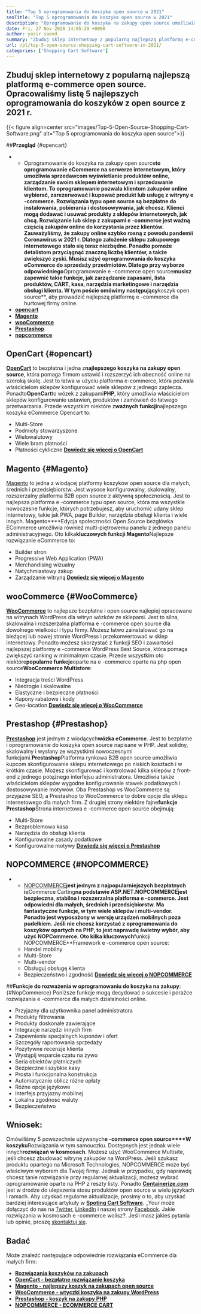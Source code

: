 ```yaml
---
title: "Top 5 oprogramowania do koszyka open source w 2021" 
seoTitle: "Top 5 oprogramowania do koszyka open source w 2021" 
description: "Oprogramowanie do koszyka na zakupy open source umożliwia skonfigurowanie taniej internetowej witryny e-commerce dla Twojej firmy. Przejrzyjmy 5 najlepszych wózków na zakupy." 
date: Fri, 27 Nov 2020 14:05:20 +0000
author: yasir saeed
summary: "Zbuduj sklep internetowy z popularną najlepszą platformą e-commerce typu open source. Opracowaliśmy listę 5 najlepszych oprogramowania do koszyków z open source z 2021 r." 
url: /pl/top-5-open-source-shopping-cart-software-in-2021/
categories: ['Shopping Cart Software']
---
```


## Zbuduj sklep internetowy z popularną najlepszą platformą e-commerce open source. Opracowaliśmy listę 5 najlepszych oprogramowania do koszyków z open source z 2021 r.

{{< figure align=center src="images/Top-5-Open-Source-Shopping-Cart-Software.png" alt="Top 5 oprogramowania do koszyka open source">}}


##**Przegląd** {#opencart}
* * Oprogramowanie do koszyka na zakupy open source**to oprogramowanie eCommerce na serwerze internetowym, który umożliwia sprzedawcom wyświetlanie produktów online, zarządzanie swoim sklepem internetowym i sprzedawanie klientom. To oprogramowanie pozwala klientom zakupów online wybierać, zarezerwować i kupować produkt lub usługę z witryny e -commerce. Rozwiązania typu open source są bezpłatne do instalowania, pobierania i dostosowywania, jak chcesz. Klienci mogą dodawać i usuwać produkty z sklepów internetowych, jak chcą. Rozwiązanie lub sklep z zakupami e -commerce jest ważną częścią zakupów online do korzystania przez klientów.
Zauważyliśmy, że zakupy online szybko rosną z powodu pandemii Coronawirus w 2021 r. Dlatego założenie sklepu zakupowego internetowego stało się teraz niezbędne. Ponadto pomoże detalistom przyciągnąć znaczną liczbę klientów, a także zwiększyć zyski. Musisz użyć oprogramowania do koszyka eCommerce do sprzedaży przedmiotów. Dlatego przy wyborze odpowiedniego**Oprogramowanie e -commerce open source**musisz zapewnić takie funkcje, jak zarządzanie zapasami, lista produktów, CART, kasa, narzędzia marketingowe i narzędzia obsługi klienta.
W tym poście omówimy następujący**koszyk open source**, aby prowadzić najlepszą platformę e -commerce dla hurtowej firmy online.
* [**opencart**][1]
* [**Magento**][2]
* [**wooCommerce**][3]
* [**Prestashop**][4]
* [**nopcommerce**][5]

## OpenCart   {#opencart}
[**OpenCart**][6] to bezpłatna i jedna z**najlepszego koszyka na zakupy open source**, która pomaga firmom ustawić i rozszerzyć ich obecność online na szeroką skalę. Jest to łatwa w użyciu platforma e-commerce, która pozwala właścicielom sklepów konfigurować wiele sklepów z jednego zaplecza. Ponadto**OpenCart**to wózek z zakupami**PHP**, który umożliwia właścicielom sklepów konfigurowanie ustawień, produktów i zamówień do łatwego przetwarzania.
Przede wszystkim niektóre z**ważnych funkcji**najlepszego koszyka eCommerce Opencart to:
  * Multi-Store
  * Podmioty stowarzyszone
  * Wielowalutowy
  * Wiele bram płatności
  * Płatności cykliczne
[**Dowiedz się więcej o OpenCart**][7]

## Magento   {#Magento}
[Magento][8] to jedna z wiodącej platformy koszyków open source dla małych, średnich i przedsiębiorstw. Jest wysoce konfigurowalny, skalowalny, rozszerzalny platforma B2B open source z aktywną społecznością. Jest to najlepsza platforma e -commerce typu open source, która ma wszystkie nowoczesne funkcje, których potrzebujesz, aby uruchomić udany sklep internetowy, takie jak PWA, page Builder, narzędzia obsługi klienta i wiele innych. Magento****Edycja społeczności Open Source bezgłówka ECommerce umożliwia również multi-piętrowemu panelu z jednego panelu administracyjnego.
Oto kilka**kluczowych funkcji Magento**Najlepsze rozwiązanie eCommerce to:
  * Builder stron
  * Progressive Web Application (PWA)
  * Merchandising wizualny
  * Natychmiastowy zakup
  * Zarządzanie witryną
[**Dowiedz się więcej o Magento**][8]

## wooCommerce   {#WooCommerce}
[**WooCommerce**][9] to najlepsze bezpłatne i open source najlepiej opracowane na witrynach WordPress dla witryn wózków ze sklepami. Jest to silna, skalowalna i rozszerzalna platforma e -commerce open source dla dowolnego wielkości i typu firmy. Możesz łatwo zainstalować go na bieżącej lub nowej stronie WordPress i przekonwertować w sklep internetowy. Ponadto możesz skorzystać z funkcji SEO i zawartości najlepszej platformy e -commerce WordPress Best Source, która pomaga zwiększyć ranking w minimalnym czasie.
Przede wszystkim oto niektóre**popularne funkcje**oparte na e -commerce oparte na php open source**WooCommerce Multistore**:
  * Integracja treści WordPress
  * Niedrogie i skalowalne
  * Elastyczne i bezpieczne płatności
  * Kupony rabatowe i kody
  * Geo-location
[**Dowiedz się więcej o WooCommerce**][10]

## Prestashop   {#Prestashop}
[**Prestashop**][11] jest jednym z wiodących**wózka eCommerce**. Jest to bezpłatne i oprogramowanie do koszyka open source napisane w PHP. Jest solidny, skalowalny i wysłany ze wszystkimi nowoczesnymi funkcjami.**Prestashop**Platforma rynkowa B2B open source umożliwia kupcom skonfigurowanie sklepu internetowego po niskich kosztach i w krótkim czasie. Możesz skonfigurować i kontrolować kilka sklepów z front-end z jednego potężnego interfejsu administratora. Umożliwia także właścicielom sklepów wygodne konfigurowanie stawek podatkowych i dostosowywanie motywów. Oba Prestashop vs WooCommerce są przyjazne SEO, a Prestashop to WooCommerce to dobre opcje dla sklepu internetowego dla małych firm.
Z drugiej strony niektóre fajne**funkcje Prestashop**Strona internetowa e -commerce open source obejmują:
  * Multi-Store
  * Bezproblemowa kasa
  * Narzędzia do obsługi klienta
  * Konfigurowalne zasady podatkowe
  * Konfigurowalne motywy
[**Dowiedz się więcej o Prestashop**][12]

## NOPCOMMERCE   {#NOPCOMMERCE}
* * [NOPCOMMERCE][13]**jest jednym z najpopularniejszych bezpłatnych i**eCommerce Carting**na podstawie ASP.NET.**NOPCOMMERCE**jest bezpieczna, stabilna i rozszerzalna platforma e -commerce. Jest odpowiedni dla małych, średnich i przedsiębiorstw. Ma fantastyczne funkcje, w tym wiele sklepów i multi-vendor. Ponadto jest wyposażony w wersję urządzeń mobilnych poza pudełkiem. Jeśli nie chcesz korzystać z oprogramowania do koszyków opartych na PHP, to jest naprawdę świetny wybór, aby użyć NOPCommerce.
Oto kilka kluczowych**funkcji NOPCOMMERCE**Framework e -commerce open source:
  * Handel mobilny
  * Multi-Store
  * Multi-vendor
  * Obsługuj obsługę klienta
  * Bezpieczeństwo i zgodność
[**Dowiedz się więcej o NOPCOMMERCE**][14]

##**Funkcje do rozważenia w oprogramowaniu do koszyka na zakupy**:   {#NopCommerce}
Poniższe funkcje mogą decydować o sukcesie i porażce rozwiązania e -commerce dla małych działalności online.
  * Przyjazny dla użytkownika panel administratora
  * Produkty filtrowania
  * Produkty doskonałe zawierające
  * Integracje narzędzi innych firm
  * Zapewnienie specjalnych kuponów i ofert
  * Szczegóły raportowania sprzedaży
  * Pozytywne recenzje klienta
  * Wystąpij wsparcie czatu na żywo
  * Seria obiektów płatniczych
  * Bezpieczne i szybkie kasy
  * Prosta i funkcjonalna konstrukcja
  * Automatycznie oblicz różne opłaty
  * Różne opcje językowe
  * Interfejs przyjazny mobilnej
  * Lokalna zgodność waluty
  * Bezpieczeństwo

## Wniosek:
Omówiliśmy 5 powszechnie używanych**e -commerce open source****W koszyku**Rozwiązania w tym samouczku. Dostępnych jest jednak wiele innych**rozwiązań w kosmosach**. Możesz użyć WooCommerce Multisite, jeśli chcesz zbudować witrynę zakupów na WordPress. Jeśli szukasz produktu opartego na Microsoft Technologies, NOPCOMMERCE może być właściwym wyborem dla Twojej firmy. Jednak w przypadku, gdy naprawdę chcesz tanie rozwiązanie przy regularnej aktualizacji, możesz wybrać oprogramowanie oparte na PHP z reszty listy.
Ponadto [**Containerize.com**][15] jest w drodze do ulepszenia stosu produktów open source w wielu językach i ramach. Aby uzyskać regularne aktualizacje, prosimy o to, aby uzyskać bardziej interesujące artykuły w [**Spoting Cart Software**][16]. _Your może dołączyć do nas na [Twitter][17], [LinkedIn][18] i naszej strony [Facebook][19]. Jakie rozwiązania w kosmosach e -commerce wolisz?. Jeśli masz jakieś pytania lub opinie, proszę [skontaktuj się][20].

## Badać
Może znaleźć następujące odpowiednie rozwiązania eCommerce dla małych firm:
* [**Rozwiązania koszyków na zakupach**][21]
* [**OpenCart - bezpłatne rozwiązanie koszyka**][22]
* [**Magento - najlepszy koszyk na zakupach open source**][23]
* [**WooCommerce - wtyczki koszyka na zakupy WordPress**][24]
* [**Prestashop - koszyk na zakupy PHP**][25]
* [**NOPCOMMERCE - ECOMMERCE CART**][26]

  
[1]: #OpenCart
[2]: #Magento
[3]: #WooCommerce
[4]: #PrestaShop
[5]: #nopCommerce
[6]: https://products.containerize.com/ecommerce/opencart/
[7]: https://www.opencart.com/
[8]: https://magento.com/
[9]: https://products.containerize.com/ecommerce/woocommerce/
[10]: https://woocommerce.com/
[11]: https://products.containerize.com/ecommerce/prestashop/
[12]: https://www.prestashop.com/
[13]: https://products.containerize.com/ecommerce/nopcommerce/
[14]: https://www.nopcommerce.com/
[15]: https://www.containerize.com/
[16]: https://blog.containerize.com/category/shopping-cart-software
[17]: https://twitter.com/containerize_co
[18]: https://www.linkedin.com/company/containerize/
[19]: http://facebook.com/containerize
[20]: mailto:yasir.saeed@aspose.com
[21]: https://products.containerize.com/ecommerce
[22]: https://products.containerize.com/ecommerce/opencart
[23]: https://products.containerize.com/ecommerce/magento
[24]: https://products.containerize.com/ecommerce/woocommerce
[25]: https://products.containerize.com/ecommerce/prestashop
[26]: https://products.containerize.com/ecommerce/nopcommerce
